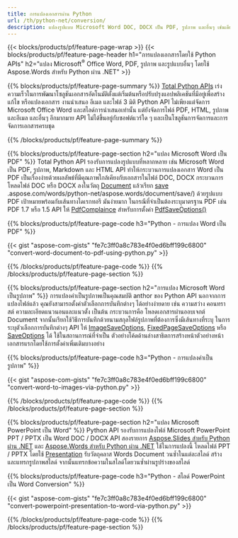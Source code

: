 ```yaml
---
title: การแปลงเอกสารผ่าน Python 
url: /th/python-net/conversion/
description: แปลงรูปแบบ Microsoft Word DOC, DOCX เป็น PDF, รูปภาพ และอื่นๆ เช่นเดียวกับสไลด์การนำเสนอ ข้อความอีเมล และรูปภาพ 3 มิติ เพียงไม่กี่บรรทัดของโค้ด Python
---
```


{{< blocks/products/pf/feature-page-wrap >}}
{{< blocks/products/pf/feature-page-header h1="การแปลงเอกสารโดยใช้ Python APIs" h2="แปลง Microsoft<sup>&reg;</sup> Office Word, PDF, รูปภาพ และรูปแบบอื่นๆ โดยใช้ Aspose.Words สำหรับ Python ผ่าน .NET" >}}

{{% blocks/products/pf/feature-page-summary %}}
[Total Python APIs](https://products.aspose.com/total/python-net/) เร่งความเร็วในการพัฒนาโซลูชันเอกสารอัตโนมัติตั้งแต่เริ่มต้นหรือปรับปรุงแอปพลิเคชันที่มีอยู่เพื่อสร้าง แก้ไข หรือแปลงเอกสาร งานนำเสนอ อีเมล และไฟล์ 3 มิติ Python API ไม่เพียงแต่จัดการ Microsoft Office Word และสไลด์การนำเสนอเท่านั้น แต่ยังจัดการไฟล์ PDF, HTML, รูปภาพ และอีเมล และอื่นๆ อีกมากมาย API ไม่ได้ขึ้นอยู่กับซอฟต์แวร์ใด ๆ และเป็นโซลูชันการจัดการและการจัดการเอกสารครบชุด

{{% /blocks/products/pf/feature-page-summary  %}}

{{% blocks/products/pf/feature-page-section  h2="แปลง Microsoft Word เป็น PDF" %}}
Total Python API รองรับการแปลงรูปแบบที่หลากหลาย เช่น Microsoft Word เป็น PDF, รูปภาพ, Markdown และ HTML API ทำให้กระบวนการแปลงเอกสาร Word เป็น PDF เป็นเรื่องง่ายด้วยผลลัพธ์ที่มีคุณภาพใกล้เคียงกับเอกสารในไฟล์ DOC, DOCX กระบวนการโหลดไฟล์ DOC หรือ DOCX ลงในวัตถุ [Document](https://reference.aspose.com/words/python-net/aspose.words/document/) แล้วเรียก [save](https://reference) .aspose.com/words/python-net/aspose.words/document/save/) ด้วยรูปแบบ PDF เป้าหมายพร้อมกับเส้นทางไดเรกทอรี มันง่ายมาก ในกรณีที่จำเป็นต้องระบุมาตรฐาน PDF เช่น PDF 1.7 หรือ 1.5 API ให้ [PdfComplaince](https://reference.aspose.com/words/python-net/aspose.words.saving/pdfcompliance/) สำหรับการตั้งค่า [PdfSaveOptions()](https://reference.aspose.com/words/python-net/aspose.words.saving/pdfsaveoptions/) 

{{% blocks/products/pf/feature-page-code h3="Python - การแปลง Word เป็น PDF" %}}

{{< gist "aspose-com-gists" "fe7c3ff0a8c783e4f0ed6bff199c6800" "convert-word-document-to-pdf-using-python.py" >}}

{{% /blocks/products/pf/feature-page-code  %}}
{{% /blocks/products/pf/feature-page-section %}}

{{% blocks/products/pf/feature-page-section  h2="การแปลง Microsoft Word เป็นรูปภาพ" %}}
การแปลงคำเป็นรูปภาพเป็นคุณสมบัติ anthor ของ Python API นอกจากการแปลงไฟล์แล้ว คุณยังสามารถตั้งค่าตัวเลือกการบันทึกต่างๆ ได้อย่างง่ายดาย เช่น ความสว่าง คอนทราสต์ ความละเอียดแนวนอนและแนวตั้ง เป็นต้น กระบวนการคือ โหลดเอกสารผ่านออบเจกต์ Document จากนั้นเรียกใช้วิธีการบันทึกด้วยนามสกุลไฟล์รูปภาพที่ต้องการซึ่งมีเส้นทางที่ระบุ ในการระบุตัวเลือกการบันทึกต่างๆ API ให้ [ImageSaveOptions](https://reference.aspose.com/words/python-net/aspose.words.saving/imagesaveoptions/), [FixedPageSaveOptions](https://reference.aspose.com/words/python-net/aspose.words.saving/fixedpagesaveoptions/) หรือ [SaveOptions](https://reference.aspose.com/words/python-net/aspose.words.saving/saveoptions/) ได้ ใช้ในสถานการณ์ที่จำเป็น ตัวอย่างโค้ดด้านล่างสาธิตการสร้างหน้าตัวอย่างหน้าเอกสารแรกโดยใช้การตั้งค่าเพิ่มเติมบางอย่าง

{{% blocks/products/pf/feature-page-code h3="Python - การแปลงคำเป็นรูปภาพ" %}}

{{< gist "aspose-com-gists" "fe7c3ff0a8c783e4f0ed6bff199c6800" "convert-word-to-images-via-python.py" >}}

{{% /blocks/products/pf/feature-page-code  %}}
{{% /blocks/products/pf/feature-page-section %}}

{{% blocks/products/pf/feature-page-section  h2="แปลง Microsoft PowerPoint เป็น Word" %}}
Python API รองรับการแปลงไฟล์ Microsoft PowerPoint PPT / PPTX เป็น Word DOC / DOCX API สองรายการ [Aspose.Slides สำหรับ Python ผ่าน .NET](https://products.aspose.com/slides/python-net/) และ [Aspose.Words สำหรับ Python ผ่าน .NET](https://products.aspose.com/words/python-net/) ใช้ในการแปลงนี้ โหลดไฟล์ PPT / PPTX โดยใช้ [Presentation](https://reference.aspose.com/slides/python-net/aspose.slides/presentation/) รับวัตถุคลาส Words Document วนซ้ำในแต่ละสไลด์ สร้างและแทรกรูปภาพสไลด์ จากนั้นแทรกข้อความในสไลด์โดยวนซ้ำผ่านรูปร่างของสไลด์

{{% blocks/products/pf/feature-page-code h3="Python - สไลด์ PowerPoint เป็น Word Conversion" %}}

{{< gist "aspose-com-gists" "fe7c3ff0a8c783e4f0ed6bff199c6800" "convert-powerpoint-presentation-to-word-via-python.py" >}}


{{% /blocks/products/pf/feature-page-code  %}}
{{% /blocks/products/pf/feature-page-section %}}